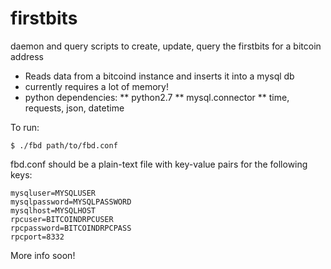 firstbits
=========

daemon and query scripts to create, update, query the firstbits for a bitcoin address


 * Reads data from a bitcoind instance and inserts it into a mysql db
 * currently requires a lot of memory!
 * python dependencies:
   ** python2.7
   ** mysql.connector
   ** time, requests, json, datetime

To run:

```
$ ./fbd path/to/fbd.conf
```

fbd.conf should be a plain-text file with key-value pairs for the following keys:

```
mysqluser=MYSQLUSER
mysqlpassword=MYSQLPASSWORD
mysqlhost=MYSQLHOST
rpcuser=BITCOINDRPCUSER
rpcpassword=BITCOINDRPCPASS
rpcport=8332
```

More info soon!
